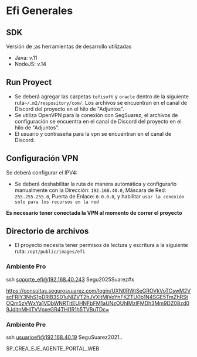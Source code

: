 # Efi Generales
## SDK
Versión de ;as herramientas de desarrollo utilizadas
- Java: v.11
- NodeJS: v.14



## Run Proyect
- Se deberá agregar las carpetas `tefisoft` y `oracle` dentro de la siguiente ruta`~/.m2/respository/com/`. Los archivos se encuentran en el canal de Discord del proyecto en el hilo de "Adjuntos".
- Se utiliza OpenVPN para la conexión con SegSuarez, el archivos de configuración se encuentra en el canal de Discord del proyecto en el hilo de "Adjuntos".
- El usuario y contraseña para la vpn se encuentran en el canal de Discord.

## Configuración VPN
Se deberá configurar el IPV4:
- Se deberá deshabilitar la ruta de manera automática y configurarlo manualmente con la Dirección: `192.168.40.0`, Máscara de Red: `255.255.255.0`, Puerta de Enlace: `0.0.0.0`,
  y habilitar `usar la conexión solo para los recursos en la red`

**Es necesario tener conectada la VPN al momento de correr el proyecto**


## Directorio de archivos
- El proyecto necesita tener permisos de lectura y escritura a la siguiente ruta: `/opt/public/images/efi`



### Ambiente Pro

ssh soporte_efi@192.168.40.243
Segu2025Suarez#x

https://consultas.segurossuarez.com/login/UXN0RWtSeGROVkVoTCswM2VscFRIY3NhS1pDRlB3S01uNlZVT2hJVXltMjVoYnFKZTU0b1N4SGE5TmZhRStOQm5zVWxYa1VDbWNRTitEUHNFbFM1aUNzOUhIMzlFMDh3Mm9DZ08zd09JditnMHlTVVpxeGR4THI1R1h5TVBuTDc=

### Ambiente Pre
ssh usuarioefi@192.168.40.19
SeguSuarez2021..

SP_CREA_EJE_AGENTE_PORTAL_WEB
